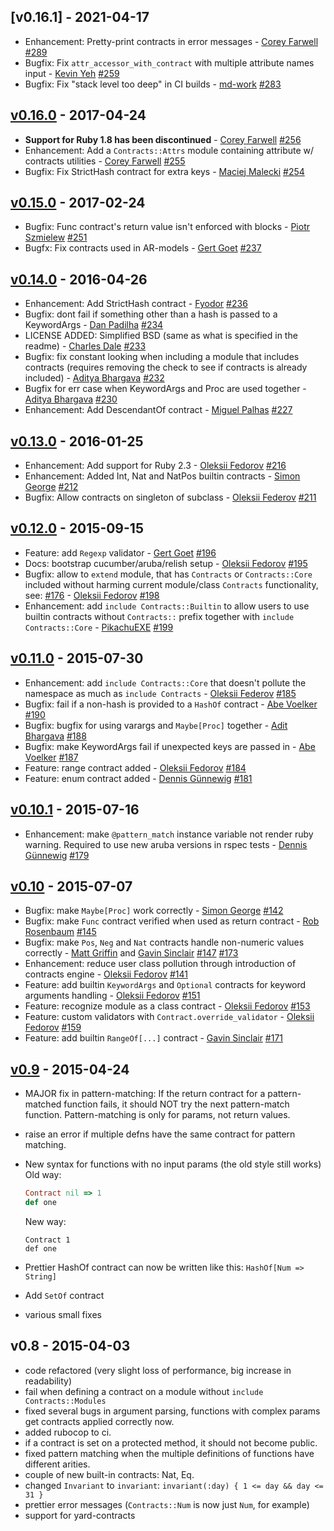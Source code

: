
## [v0.16.1] - 2021-04-17

- Enhancement: Pretty-print contracts in error messages - [Corey Farwell](https://github.com/frewsxcv) [#289](https://github.com/egonSchiele/contracts.ruby/pull/289)
- Bugfix: Fix `attr_accessor_with_contract` with multiple attribute names input - [Kevin Yeh](https://github.com/kyeah) [#259](https://github.com/egonSchiele/contracts.ruby/pull/259)
- Bugfix: Fix "stack level too deep" in CI builds - [md-work](https://github.com/md-work) [#283](https://github.com/egonSchiele/contracts.ruby/pull/283)

## [v0.16.0] - 2017-04-24

[v0.16.0]: https://github.com/egonSchiele/contracts.ruby/compare/v0.15.0...v0.16.0

- **Support for Ruby 1.8 has been discontinued** - [Corey Farwell](https://github.com/frewsxcv) [#256](https://github.com/egonSchiele/contracts.ruby/pull/256)
- Enhancement: Add a `Contracts::Attrs` module containing attribute w/ contracts utilities - [Corey Farwell](https://github.com/frewsxcv) [#255](https://github.com/egonSchiele/contracts.ruby/pull/255)
- Bugfix: Fix StrictHash contract for extra keys - [Maciej Malecki](https://github.com/smt116) [#254](https://github.com/egonSchiele/contracts.ruby/pull/254)

## [v0.15.0] - 2017-02-24

[v0.15.0]: https://github.com/egonSchiele/contracts.ruby/compare/v0.14.0...v0.15.0

- Bugfix: Func contract's return value isn't enforced with blocks - [Piotr Szmielew](https://github.com/esse) [#251](https://github.com/egonSchiele/contracts.ruby/pull/251)
- Bugfx: Fix contracts used in AR-models - [Gert Goet](https://github.com/eval) [#237](https://github.com/egonSchiele/contracts.ruby/pull/237)

## [v0.14.0] - 2016-04-26

[v0.14.0]: https://github.com/egonSchiele/contracts.ruby/compare/v0.13.0...v0.14.0

- Enhancement: Add StrictHash contract - [Fyodor](https://github.com/cbrwizard) [#236](https://github.com/egonSchiele/contracts.ruby/pull/236)
- Bugfix: dont fail if something other than a hash is passed to a KeywordArgs - [Dan Padilha](https://github.com/dpad) [#234](https://github.com/egonSchiele/contracts.ruby/pull/234)
- LICENSE ADDED: Simplified BSD (same as what is specified in the readme) - [Charles Dale](https://github.com/chuckd) [#233](https://github.com/egonSchiele/contracts.ruby/pull/233)
- Bugfix: fix constant looking when including a module that includes contracts (requires removing the check to see if contracts is already included) - [Aditya Bhargava](https://github.com/egonSchiele) [#232](https://github.com/egonSchiele/contracts.ruby/pull/232)
- Bugfix for err case when KeywordArgs and Proc are used together - [Aditya Bhargava](https://github.com/egonSchiele) [#230](https://github.com/egonSchiele/contracts.ruby/pull/230)
- Enhancement: Add DescendantOf contract - [Miguel Palhas](https://github.com/naps62) [#227](https://github.com/egonSchiele/contracts.ruby/pull/227)

## [v0.13.0] - 2016-01-25

[v0.13.0]: https://github.com/egonSchiele/contracts.ruby/compare/v0.12.0...v0.13.0

- Enhancement: Add support for Ruby 2.3 - [Oleksii Fedorov](https://github.com/waterlink) [#216](https://github.com/egonSchiele/contracts.ruby/pull/216)
- Enhancement: Added Int, Nat and NatPos builtin contracts - [Simon George](https://github.com/sfcgeorge) [#212](https://github.com/egonSchiele/contracts.ruby/pull/212)
- Bugfix: Allow contracts on singleton of subclass - [Oleksii Federov](https://github.com/waterlink) [#211](https://github.com/egonSchiele/contracts.ruby/pull/211)

## [v0.12.0] - 2015-09-15

[v0.12.0]: https://github.com/egonSchiele/contracts.ruby/compare/v0.11.0...v0.12.0

- Feature: add `Regexp` validator - [Gert Goet](https://github.com/eval) [#196](https://github.com/egonSchiele/contracts.ruby/pull/196)
- Docs: bootstrap cucumber/aruba/relish setup - [Oleksii Fedorov](https://github.com/waterlink) [#195](https://github.com/egonSchiele/contracts.ruby/pull/195)
- Bugfix: allow to `extend` module, that has `Contracts` or `Contracts::Core` included without harming current module/class `Contracts` functionality, see: [#176](https://github.com/egonSchiele/contracts.ruby/issues/176) - [Oleksii Fedorov](https://github.com/waterlink) [#198](https://github.com/egonSchiele/contracts.ruby/pull/198)
- Enhancement: add `include Contracts::Builtin` to allow users to use builtin contracts without `Contracts::` prefix together with `include Contracts::Core` - [PikachuEXE](https://github.com/PikachuEXE) [#199](https://github.com/egonSchiele/contracts.ruby/pull/199)

## [v0.11.0] - 2015-07-30

[v0.11.0]: https://github.com/egonSchiele/contracts.ruby/compare/v0.10.1...v0.11.0

- Enhancement: add `include Contracts::Core` that doesn't pollute the namespace as much as `include Contracts` - [Oleksii Federov](https://github.com/waterlink) [#185](https://github.com/egonSchiele/contracts.ruby/pull/185)
- Bugfix: fail if a non-hash is provided to a `HashOf` contract - [Abe Voelker](https://github.com/abevoelker) [#190](https://github.com/egonSchiele/contracts.ruby/pull/190)
- Bugfix: bugfix for using varargs and `Maybe[Proc]` together - [Adit Bhargava](https://github.com/egonSchiele) [#188](https://github.com/egonSchiele/contracts.ruby/pull/188)
- Bugfix: make KeywordArgs fail if unexpected keys are passed in - [Abe Voelker](https://github.com/abevoelker) [#187](https://github.com/egonSchiele/contracts.ruby/pull/187)
- Feature: range contract added - [Oleksii Fedorov](https://github.com/waterlink) [#184](https://github.com/egonSchiele/contracts.ruby/pull/184)
- Feature: enum contract added - [Dennis Günnewig](https://github.com/dg-ratiodata) [#181](https://github.com/egonSchiele/contracts.ruby/pull/181)

## [v0.10.1] - 2015-07-16

[v0.10.1]: https://github.com/egonSchiele/contracts.ruby/compare/v0.10...v0.10.1

- Enhancement: make `@pattern_match` instance variable not render ruby warning. Required to use new aruba versions in rspec tests - [Dennis Günnewig](https://github.com/dg-ratiodata) [#179](https://github.com/egonSchiele/contracts.ruby/pull/179)

## [v0.10] - 2015-07-07

[v0.10]: https://github.com/egonSchiele/contracts.ruby/compare/v0.9...v0.10

- Bugfix: make `Maybe[Proc]` work correctly - [Simon George](https://github.com/sfcgeorge) [#142](https://github.com/egonSchiele/contracts.ruby/pull/142)
- Bugfix: make `Func` contract verified when used as return contract - [Rob Rosenbaum](https://github.com/robnormal) [#145](https://github.com/egonSchiele/contracts.ruby/pull/145)
- Bugfix: make `Pos`, `Neg` and `Nat` contracts handle non-numeric values correctly - [Matt Griffin](https://github.com/betamatt) and [Gavin Sinclair](https://github.com/gsinclair) [#147](https://github.com/egonSchiele/contracts.ruby/pull/147) [#173](https://github.com/egonSchiele/contracts.ruby/pull/173)
- Enhancement: reduce user class pollution through introduction of contracts engine - [Oleksii Fedorov](https://github.com/waterlink) [#141](https://github.com/egonSchiele/contracts.ruby/pull/141)
- Feature: add builtin `KeywordArgs` and `Optional` contracts for keyword arguments handling - [Oleksii Fedorov](https://github.com/waterlink) [#151](https://github.com/egonSchiele/contracts.ruby/pull/151)
- Feature: recognize module as a class contract - [Oleksii Fedorov](https://github.com/waterlink) [#153](https://github.com/egonSchiele/contracts.ruby/pull/153)
- Feature: custom validators with `Contract.override_validator` - [Oleksii Fedorov](https://github.com/waterlink) [#159](https://github.com/egonSchiele/contracts.ruby/pull/159)
- Feature: add builtin `RangeOf[...]` contract - [Gavin Sinclair](https://github.com/gsinclair) [#171](https://github.com/egonSchiele/contracts.ruby/pull/171)

## [v0.9] - 2015-04-24

[v0.9]: https://github.com/egonSchiele/contracts.ruby/compare/0.8...v0.9

- MAJOR fix in pattern-matching: If the return contract for a pattern-matched function fails, it should NOT try the next pattern-match function. Pattern-matching is only for params, not return values.
- raise an error if multiple defns have the same contract for pattern matching.

- New syntax for functions with no input params (the old style still works)
  Old way:
  ```ruby
  Contract nil => 1
  def one
  ```
  New way:
  ```
  Contract 1
  def one
  ```

- Prettier HashOf contract can now be written like this: `HashOf[Num => String]`
- Add `SetOf` contract
- various small fixes

## v0.8 - 2015-04-03

- code refactored (very slight loss of performance, big increase in readability)
- fail when defining a contract on a module without `include Contracts::Modules`
- fixed several bugs in argument parsing, functions with complex params get contracts applied correctly now.
- added rubocop to ci.
- if a contract is set on a protected method, it should not become public.
- fixed pattern matching when the multiple definitions of functions have different arities.
- couple of new built-in contracts: Nat, Eq.
- changed `Invariant` to `invariant`: `invariant(:day) { 1 <= day && day <= 31 }`
- prettier error messages (`Contracts::Num` is now just `Num`, for example)
- support for yard-contracts
